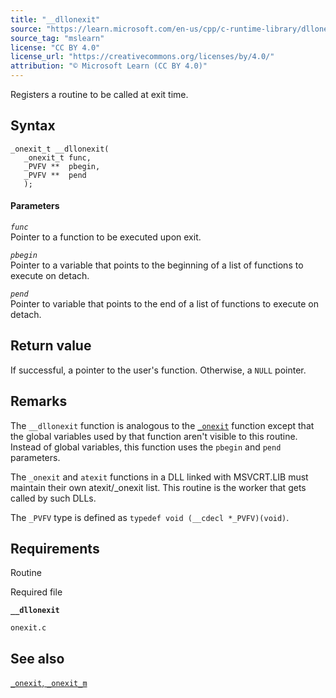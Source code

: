 ```yaml
---
title: "__dllonexit"
source: "https://learn.microsoft.com/en-us/cpp/c-runtime-library/dllonexit?view=msvc-170"
source_tag: "mslearn"
license: "CC BY 4.0"
license_url: "https://creativecommons.org/licenses/by/4.0/"
attribution: "© Microsoft Learn (CC BY 4.0)"
---
```

Registers a routine to be called at exit time.

## Syntax

```
_onexit_t __dllonexit(
   _onexit_t func,
   _PVFV **  pbegin,
   _PVFV **  pend
   );
```

#### Parameters

_`func`_  
Pointer to a function to be executed upon exit.

_`pbegin`_  
Pointer to a variable that points to the beginning of a list of functions to execute on detach.

_`pend`_  
Pointer to variable that points to the end of a list of functions to execute on detach.

## Return value

If successful, a pointer to the user's function. Otherwise, a `NULL` pointer.

## Remarks

The `__dllonexit` function is analogous to the [`_onexit`](https://learn.microsoft.com/en-us/cpp/c-runtime-library/reference/onexit-onexit-m?view=msvc-170) function except that the global variables used by that function aren't visible to this routine. Instead of global variables, this function uses the `pbegin` and `pend` parameters.

The `_onexit` and `atexit` functions in a DLL linked with MSVCRT.LIB must maintain their own atexit/\_onexit list. This routine is the worker that gets called by such DLLs.

The `_PVFV` type is defined as `typedef void (__cdecl *_PVFV)(void)`.

## Requirements

Routine

Required file

**`__dllonexit`**

`onexit.c`

## See also

[`_onexit`, `_onexit_m`](https://learn.microsoft.com/en-us/cpp/c-runtime-library/reference/onexit-onexit-m?view=msvc-170)